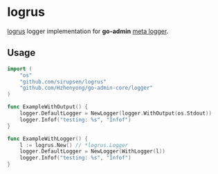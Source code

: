 # logrus

[logrus](https://github.com/sirupsen/logrus) logger implementation for __go-admin__ [meta logger](https://github.com/Hzhenyong/go-admin-core/tree/master/logger).

## Usage

```go
import (
	"os"
	"github.com/sirupsen/logrus"
	"github.com/Hzhenyong/go-admin-core/logger"
)

func ExampleWithOutput() {
	logger.DefaultLogger = NewLogger(logger.WithOutput(os.Stdout))
	logger.Infof("testing: %s", "Infof")
}

func ExampleWithLogger() {
	l := logrus.New() // *logrus.Logger
	logger.DefaultLogger = NewLogger(WithLogger(l))
	logger.Infof("testing: %s", "Infof")
}
```

